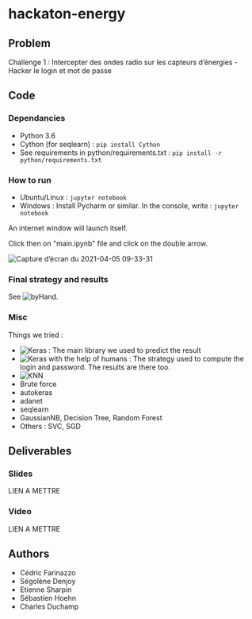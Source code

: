 # hackaton-energy
## Problem
Challenge 1 : Intercepter des ondes radio sur les capteurs d’énergies - Hacker le login et mot de passe


## Code
### Dependancies
* Python 3.6
* Cython (for seqlearn) : `pip install Cython`
* See requirements in python/requirements.txt : `pip install -r python/requirements.txt`

### How to run
* Ubuntu/Linux : `jupyter notebook`
* Windows : Install Pycharm or similar. In the console, write : `jupyter notebook`

An internet window will launch itself.

Click then on "main.ipynb" file and click on the double arrow.

![Capture d’écran du 2021-04-05 09-33-31](https://user-images.githubusercontent.com/57793060/113549685-1d3b9380-95f2-11eb-933c-2c76010b3e10.png)

### Final strategy and results
See ![byHand](https://github.com/atomesZ/hackaton-energy/blob/master/python/byHand.ipynb).

### Misc
Things we tried :
* ![Keras](https://github.com/atomesZ/hackaton-energy/blob/master/python/main.ipynb) : The main library we used to predict the result
* ![Keras with the help of humans](https://github.com/atomesZ/hackaton-energy/blob/master/python/byHand.ipynb) : The strategy used to compute the login and password. The results are there too.
* ![KNN](https://github.com/atomesZ/hackaton-energy/blob/master/python/KNN.ipynb)
* Brute force
* autokeras
* adanet
* seqlearn
* GaussianNB, Decision Tree, Random Forest
* Others : SVC, SGD

## Deliverables
### Slides
LIEN A METTRE

### Video
LIEN A METTRE

## Authors
- Cédric Farinazzo
- Ségolène Denjoy
- Etienne Sharpin
- Sébastien Hoehn
- Charles Duchamp
